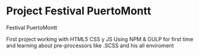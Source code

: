 # Project Festival PuertoMontt
Festival PuertoMontt

First project working with HTML5 CSS y JS 
Using NPM & GULP for first time and learning about pre-processors like .SCSS and his all enviroment
